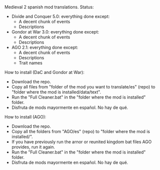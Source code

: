 Medieval 2 spanish mod translations. Status:
- Divide and Conquer 5.0: everything done except:
    - A decent chunk of events
    - Descriptions
- Gondor at War 3.0: everything done except:
    - A decent chunk of events
    - Descriptions
- AGO 2.1: everything done except:
    - A decent chunk of events
    - Descriptions
    - Trait names 

How to install (DaC and Gondor at War):
- Download the repo.
- Copy all files from "folder of the mod you want to translate/es" (repo) to "folder where the mod is installed/data/text".
- Run the "Full Cleaner.bat" in the "folder where the mod is installed" folder.
- Disfruta de mods mayormente en español. No hay de qué.

How to install (AGO):
- Download the repo.
- Copy all the folders from "AGO/es" (repo) to "folder where the mod is installed/".
- If you have previously run the arnor or reunited kingdom bat files AGO provides, run it again.
- Run the "Full Cleaner.bat" in the "folder where the mod is installed" folder.
- Disfruta de mods mayormente en español. No hay de qué.

